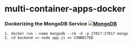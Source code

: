 # multi-container-apps-docker


### **Dockerizing the MongoDB Service** [![MongoDB](https://img.shields.io/badge/MongoDB-20232A?style=for-the-badge&logo=mongodb&logoColor=green)](https://github.com/virus231)
    1. docker run --name mongodb --rm -d -p 27017:27017 mongo
    2. cd backend => node app.js => CONNECTED
    


